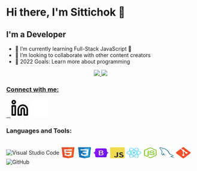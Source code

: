 


# Hi there, I'm Sittichok 👋

## I'm a Developer

- 🌱 I’m currently learning Full-Stack JavaScript 🤣
- 👯 I’m looking to collaborate with other content creators
- 🥅 2022 Goals: Learn more about programming


<div align="center">
  <a href="https://github.io/sametester">
  <img height="180em" src="https://github-readme-stats.vercel.app/api?username=sametester&show_icons=true&theme=merko&include_all_commits=true&count_private=true"/>
  <img height="180em" src="https://github-readme-stats.vercel.app/api/top-langs/?username=sametester&layout=compact&langs_count=7&theme=merko"/>
</div>

  
  
  

### Connect with me:

&nbsp;&nbsp;
[![website](./img/linkedin-light.svg)](https://www.linkedin.com/in/sittichok-boonrat-3388ab220#gh-light-mode-only)
[![website](./img/linkedin-dark.svg)](https://www.linkedin.com/in/sittichok-boonrat-3388ab220#gh-dark-mode-only)
&nbsp;&nbsp;



### Languages and Tools:
 
<div style="display: inline_block"><br>
  <img align="center" alt="Visual Studio Code" height="30" width="40" src="https://cdn.jsdelivr.net/gh/devicons/devicon/icons/vscode/vscode-original.svg">
  <img align="center" alt="HTML" height="30" width="40" src="https://raw.githubusercontent.com/devicons/devicon/master/icons/html5/html5-original.svg">
  <img align="center" alt="CSS" height="30" width="40" src="https://raw.githubusercontent.com/devicons/devicon/master/icons/css3/css3-original.svg">
  <img align="center" alt="Bootstrap" height="30" width="40" src="https://raw.githubusercontent.com/devicons/devicon/master/icons/bootstrap/bootstrap-original.svg">
  <img align="center" alt="Javascript" height="30" width="40" src="https://raw.githubusercontent.com/devicons/devicon/master/icons/javascript/javascript-original.svg">
  <img align="center" alt="React" height="30" width="40" src="https://raw.githubusercontent.com/devicons/devicon/master/icons/react/react-original.svg">
  <img align="center" alt="Node.js" height="30" width="40" src="https://raw.githubusercontent.com/devicons/devicon/master/icons/nodejs/nodejs-original.svg">  
  <img align="center" alt="MySQL" height="30" width="40" src="https://raw.githubusercontent.com/devicons/devicon/master/icons/mysql/mysql-original.svg">
  <img align="center" alt="Git" height="30" width="40" src="https://raw.githubusercontent.com/devicons/devicon/master/icons/git/git-original.svg">
  <img align="center" alt="GitHub" height="30" width="30" src="https://user-images.githubusercontent.com/3369400/139447912-e0f43f33-6d9f-45f8-be46-2df5bbc91289.png">
</div> 

<br />
<br />



[linkedin]: https://www.linkedin.com/in/sittichok-boonrat-3388ab220/



